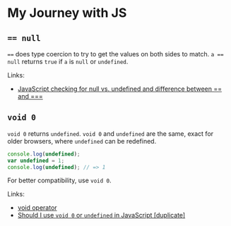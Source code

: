 # My Journey with JS

## `== null`

`==` does type coercion to try to get the values on both sides to match. `a == null` returns `true` if `a` is `null` or `undefined`.

Links:

- [JavaScript checking for null vs. undefined and difference between == and ===
](https://stackoverflow.com/questions/5101948/javascript-checking-for-null-vs-undefined-and-difference-between-and)

## `void 0`

`void 0` returns `undefined`. `void 0` and `undefined` are the same, exact for older browsers, where `undefined` can be redefined.

```javascript
console.log(undefined);
var undefined = 1;
console.log(undefined); // => 1
```

For better compatibility, use `void 0`.

Links:

- [void operator](https://developer.mozilla.org/en-US/docs/Web/JavaScript/Reference/Operators/void)
- [Should I use `void 0` or `undefined` in JavaScript [duplicate]](https://stackoverflow.com/questions/19369023/should-i-use-void-0-or-undefined-in-javascript)
